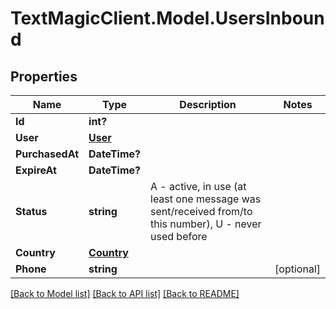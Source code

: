 # TextMagicClient.Model.UsersInbound
## Properties

Name | Type | Description | Notes
------------ | ------------- | ------------- | -------------
**Id** | **int?** |  | 
**User** | [**User**](User.md) |  | 
**PurchasedAt** | **DateTime?** |  | 
**ExpireAt** | **DateTime?** |  | 
**Status** | **string** | A - active, in use (at least one message was sent/received from/to this number), U - never used before | 
**Country** | [**Country**](Country.md) |  | 
**Phone** | **string** |  | [optional] 

[[Back to Model list]](../README.md#documentation-for-models) [[Back to API list]](../README.md#documentation-for-api-endpoints) [[Back to README]](../README.md)

